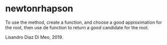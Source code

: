 # newtonrhapson
To use the method, create a function, and choose a good approximation for the root, then use de function to return a good candidate for the root.

Lisandro Diaz Di Meo, 2019.
